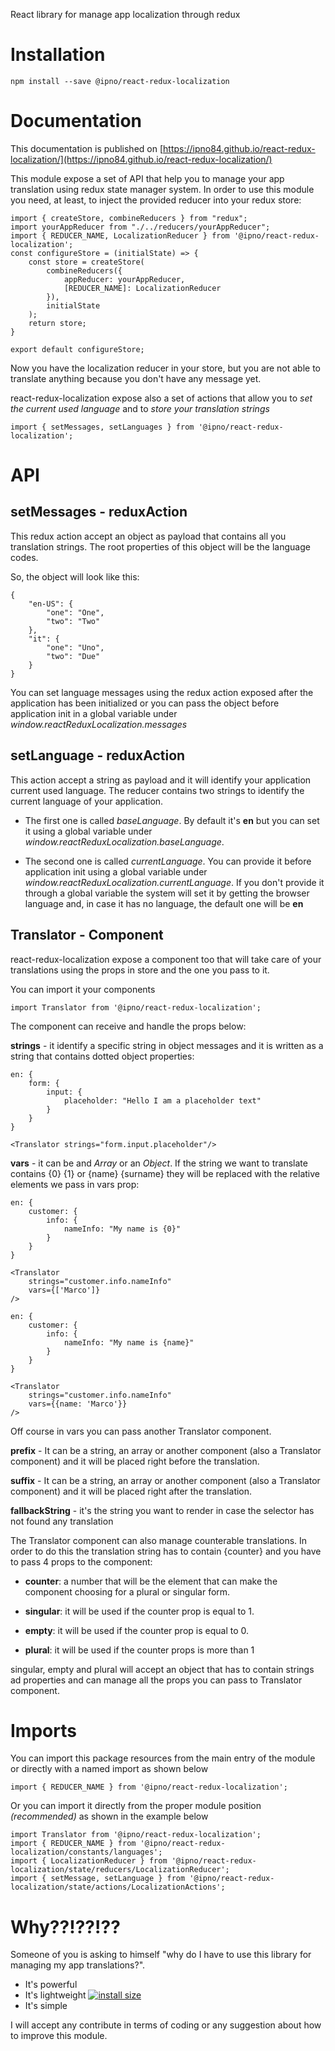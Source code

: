 React library for manage app localization through redux
# Installation

    npm install --save @ipno/react-redux-localization

# Documentation
This documentation is published on [https://ipno84.github.io/react-redux-localization/](https://ipno84.github.io/react-redux-localization/)

This module expose a set of API that help you to manage your app translation using redux state manager system.
In order to use this module you need, at least, to inject the provided reducer into your redux store:

    import { createStore, combineReducers } from "redux";
    import yourAppReducer from "./../reducers/yourAppReducer";
    import { REDUCER_NAME, LocalizationReducer } from '@ipno/react-redux-localization';
    const configureStore = (initialState) => {
	    const store = createStore(
		    combineReducers({
			    appReducer: yourAppReducer,
				[REDUCER_NAME]: LocalizationReducer
	        }),
	        initialState
	    );
        return store;
    }
    
    export default configureStore;

Now you have the localization reducer in your store, but you are not able to translate anything because you don't have any message yet.

react-redux-localization expose also a set of actions that allow you to *set the current used language* and to *store your translation strings*

    import { setMessages, setLanguages } from '@ipno/react-redux-localization';

# API

## setMessages - reduxAction

This redux action accept an object as payload that contains all you translation strings. The root properties of this object will be the language codes.

So, the object will look like this:

    {
	    "en-US": {
		    "one": "One",
		    "two": "Two"
	    },
	    "it": {
		    "one": "Uno",
		    "two": "Due"
	    }
    }

You can set language messages using the redux action exposed after the application has been initialized or you can pass the object before application init in a global variable under *window.reactReduxLocalization.messages*

## setLanguage - reduxAction

This action accept a string as payload and it will identify your application current used language. The reducer contains two strings to identify the current language of your application.

- The first one is called *baseLanguage*. By default it's **en** but you can set it using a global variable under *window.reactReduxLocalization.baseLanguage*.

- The second one is called *currentLanguage*. You can provide it before application init using a global variable under *window.reactReduxLocalization.currentLanguage*. If you don't provide it through a global variable the system will set it by getting the browser language and, in case it has no language, the default one will be **en**
  

## Translator - Component

react-redux-localization expose a component too that will take care of your translations using the props in store and the one you pass to it.

You can import it your components

    import Translator from '@ipno/react-redux-localization';

The component can receive and handle the props below:

**strings** - it identify a specific string in object messages and it is written as a string that contains dotted object properties:

    en: {
	    form: {
		    input: {
			    placeholder: "Hello I am a placeholder text"
		    }
	    }
    }
    
    <Translator strings="form.input.placeholder"/>

**vars** - it can be and *Array* or an *Object*. If the string we want to translate contains {0} {1} or {name} {surname} they will be replaced with the relative elements we pass in vars prop:

    en: {
	    customer: {
		    info: {
			    nameInfo: "My name is {0}"
		    }
	    }
    }
    
    <Translator
	    strings="customer.info.nameInfo"
	    vars={['Marco']}
    />
    
    en: {
	    customer: {
		    info: {
			    nameInfo: "My name is {name}"
		    }
	    }
    }
    
    <Translator
	    strings="customer.info.nameInfo"
	    vars={{name: 'Marco'}}
    />

Off course in vars you can pass another Translator component.

**prefix** - It can be a string, an array or another component (also a Translator component) and it will be placed right before the translation.

**suffix** - It can be a string, an array or another component (also a Translator component) and it will be placed right after the translation.

**fallbackString** - it's the string you want to render in case the selector has not found any translation

The Translator component can also manage counterable translations. In order to do this the translation string has to contain {counter} and you have to pass 4 props to the component:

-  **counter**: a number that will be the element that can make the component choosing for a plural or singular form.

-  **singular**: it will be used if the counter prop is equal to 1.

-  **empty**: it will be used if the counter prop is equal to 0.

-  **plural**: it will be used if the counter props is more than 1

singular, empty and plural will accept an object that has to contain strings ad properties and can manage all the props you can pass to Translator component.


# Imports

You can import this package resources from the main entry of the module or directly with a named import as shown below

    import { REDUCER_NAME } from '@ipno/react-redux-localization';

Or you can import it directly from the proper module position *(recommended)* as shown in the example below

    import Translator from '@ipno/react-redux-localization';
    import { REDUCER_NAME } from '@ipno/react-redux-localization/constants/languages';
    import { LocalizationReducer } from '@ipno/react-redux-localization/state/reducers/LocalizationReducer';
    import { setMessage, setLanguage } from '@ipno/react-redux-localization/state/actions/LocalizationActions';


# Why??!??!??

Someone of you is asking to himself "why do I have to use this library for managing my app translations?".

- It's powerful
- It's lightweight [![install size](https://badgen.net/bundlephobia/minzip/@ipno/react-redux-localization)](https://bundlephobia.com/result?p=@ipno/react-redux-localization)
- It's simple

I will accept any contribute in terms of coding or any suggestion about how to improve this module.